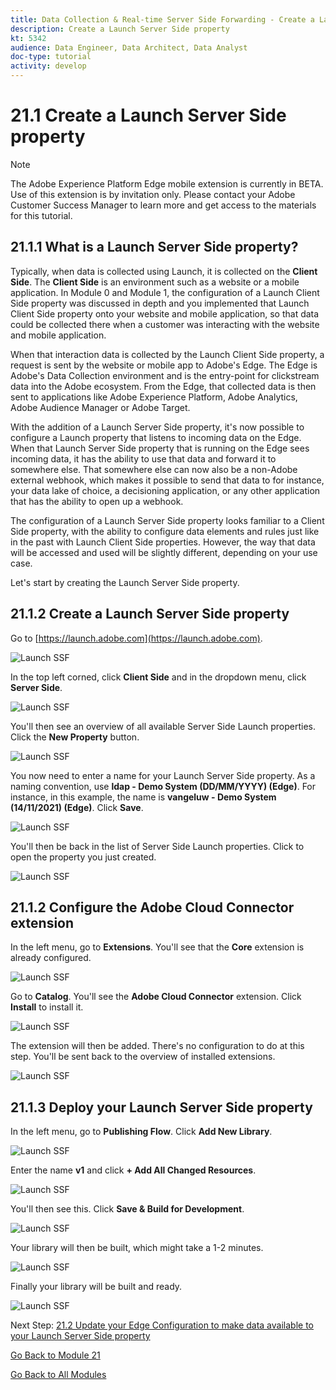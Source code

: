 ```yaml
---
title: Data Collection & Real-time Server Side Forwarding - Create a Launch Server Side property
description: Create a Launch Server Side property
kt: 5342
audience: Data Engineer, Data Architect, Data Analyst
doc-type: tutorial
activity: develop
---
```


# 21.1 Create a Launch Server Side property

>[!NOTE]
>
>The Adobe Experience Platform Edge mobile extension is currently in BETA. Use of this extension is by invitation only. Please contact your Adobe Customer Success Manager to learn more and get access to the materials for this tutorial.

## 21.1.1 What is a Launch Server Side property?

Typically, when data is collected using Launch, it is collected on the **Client Side**. The **Client Side** is an environment such as a website or a mobile application. In Module 0 and Module 1, the configuration of a Launch Client Side property was discussed in depth and you implemented that Launch Client Side property onto your website and mobile application, so that data could be collected there when a customer was interacting with the website and mobile application.

When that interaction data is collected by the Launch Client Side property, a request is sent by the website or mobile app to Adobe's Edge. The Edge is Adobe's Data Collection environment and is the entry-point for clickstream data into the Adobe ecosystem. From the Edge, that collected data is then sent to applications like Adobe Experience Platform, Adobe Analytics, Adobe Audience Manager or Adobe Target. 

With the addition of a Launch Server Side property, it's now possible to configure a Launch property that listens to incoming data on the Edge. When that Launch Server Side property that is running on the Edge sees incoming data, it has the ability to use that data and forward it to somewhere else. That somewhere else can now also be a non-Adobe external webhook, which makes it possible to send that data to for instance, your data lake of choice, a decisioning application, or any other application that has the ability to open up a webhook.

The configuration of a Launch Server Side property looks familiar to a Client Side property, with the ability to configure data elements and rules just like in the past with Launch Client Side properties. However, the way that data will be accessed and used will be slightly different, depending on your use case.

Let's start by creating the Launch Server Side property.

## 21.1.2 Create a Launch Server Side property

Go to [https://launch.adobe.com](https://launch.adobe.com).

![Launch SSF](./images/launchhome.png)

In the top left corned, click **Client Side** and in the dropdown menu, click **Server Side**.

![Launch SSF](./images/launchhome1.png)

You'll then see an overview of all available Server Side Launch properties. Click the **New Property** button.

![Launch SSF](./images/launchhome2.png)

You now need to enter a name for your Launch Server Side property. As a naming convention, use **ldap - Demo System (DD/MM/YYYY) (Edge)**. For instance, in this example, the name is **vangeluw - Demo System (14/11/2021) (Edge)**. Click **Save**.

![Launch SSF](./images/ssf1.png)

You'll then be back in the list of Server Side Launch properties. Click to open the property you just created.

![Launch SSF](./images/ssf2.png)

## 21.1.2 Configure the Adobe Cloud Connector extension

In the left menu, go to **Extensions**. You'll see that the **Core** extension is already configured.

![Launch SSF](./images/ssf3.png)

Go to **Catalog**. You'll see the **Adobe Cloud Connector** extension. Click **Install** to install it.

![Launch SSF](./images/ssf4.png)

The extension will then be added. There's no configuration to do at this step. You'll be sent back to the overview of installed extensions.

![Launch SSF](./images/ssf5.png)

## 21.1.3 Deploy your Launch Server Side property

In the left menu, go to **Publishing Flow**. Click **Add New Library**.

![Launch SSF](./images/ssf6.png)

Enter the name **v1** and click **+ Add All Changed Resources**. 

![Launch SSF](./images/ssf7.png)

You'll then see this. Click **Save & Build for Development**.

![Launch SSF](./images/ssf8.png)

Your library will then be built, which might take a 1-2 minutes.

![Launch SSF](./images/ssf9.png)

Finally your library will be built and ready.

![Launch SSF](./images/ssf10.png)

Next Step: [21.2 Update your Edge Configuration to make data available to your Launch Server Side property](./ex2.md)

[Go Back to Module 21](./aep-data-collection-ssf.md)

[Go Back to All Modules](./../../overview.md)

